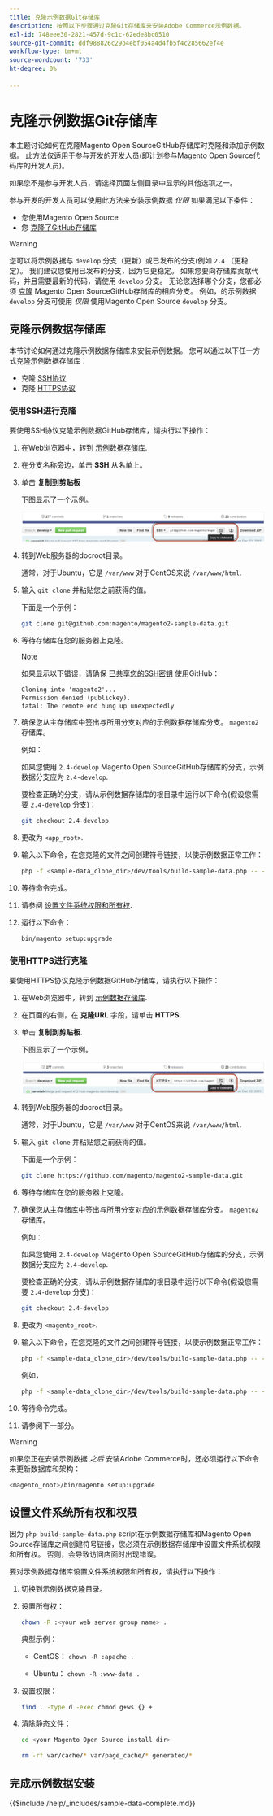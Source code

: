 ```yaml
---
title: 克隆示例数据Git存储库
description: 按照以下步骤通过克隆Git存储库来安装Adobe Commerce示例数据。
exl-id: 748eee30-2821-457d-9c1c-62ede8bc0510
source-git-commit: ddf988826c29b4ebf054a4d4fb5f4c285662ef4e
workflow-type: tm+mt
source-wordcount: '733'
ht-degree: 0%

---
```


# 克隆示例数据Git存储库

本主题讨论如何在克隆Magento Open SourceGitHub存储库时克隆和添加示例数据。 此方法仅适用于参与开发的开发人员(即计划参与Magento Open Source代码库的开发人员)。

如果您不是参与开发人员，请选择页面左侧目录中显示的其他选项之一。

参与开发的开发人员可以使用此方法来安装示例数据 *仅限* 如果满足以下条件：

* 您使用Magento Open Source
* 您 [克隆了GitHub存储库](https://developer.adobe.com/commerce/contributor/guides/install/clone-repository/)

>[!WARNING]
>
>您可以将示例数据与 `develop` 分支（更新）或已发布的分支(例如 `2.4` （更稳定）。 我们建议您使用已发布的分支，因为它更稳定。 如果您要向存储库贡献代码，并且需要最新的代码，请使用 `develop` 分支。 无论您选择哪个分支，您都必须 [克隆](https://developer.adobe.com/commerce/contributor/guides/install/clone-repository/) Magento Open SourceGitHub存储库的相应分支。 例如，的示例数据 `develop` 分支可使用 *仅限* 使用Magento Open Source `develop` 分支。

## 克隆示例数据存储库

本节讨论如何通过克隆示例数据存储库来安装示例数据。 您可以通过以下任一方式克隆示例数据存储库：

* 克隆 [SSH协议](#clone-with-ssh)
* 克隆 [HTTPS协议](#clone-with-https)

### 使用SSH进行克隆

要使用SSH协议克隆示例数据GitHub存储库，请执行以下操作：

1. 在Web浏览器中，转到 [示例数据存储库](https://github.com/magento/magento2-sample-data).
1. 在分支名称旁边，单击 **SSH** 从名单上。
1. 单击 **复制到剪贴板**

   下图显示了一个示例。

   ![使用SSH克隆GitHub存储库](../../assets/installation/install_mage2_clone-ssh.png)

1. 转到Web服务器的docroot目录。

   通常，对于Ubuntu，它是 `/var/www` 对于CentOS来说 `/var/www/html`.

1. 输入 `git clone` 并粘贴您之前获得的值。

   下面是一个示例：

   ```bash
   git clone git@github.com:magento/magento2-sample-data.git
   ```

1. 等待存储库在您的服务器上克隆。

   >[!NOTE]
   >
   >如果显示以下错误，请确保 [已共享您的SSH密钥](https://docs.github.com/articles/generating-ssh-keys/) 使用GitHub：<br>

   ```terminal
   Cloning into 'magento2'...
   Permission denied (publickey).
   fatal: The remote end hung up unexpectedly
   ```

1. 确保您从主存储库中签出与所用分支对应的示例数据存储库分支。 `magento2` 存储库。

   例如：

   如果您使用 `2.4-develop` Magento Open SourceGitHub存储库的分支，示例数据分支应为 `2.4-develop`.

   要检查正确的分支，请从示例数据存储库的根目录中运行以下命令(假设您需要 `2.4-develop` 分支)：

   ```bash
   git checkout 2.4-develop
   ```

1. 更改为 `<app_root>`.
1. 输入以下命令，在您克隆的文件之间创建符号链接，以使示例数据正常工作：

   ```bash
   php -f <sample-data_clone_dir>/dev/tools/build-sample-data.php -- --ce-source="<path_to_your_magento_instance>"
   ```

1. 等待命令完成。

1. 请参阅 [设置文件系统权限和所有权](#set-file-system-ownership-and-permissions).

1. 运行以下命令：

   ```bash
   bin/magento setup:upgrade
   ```

### 使用HTTPS进行克隆

要使用HTTPS协议克隆示例数据GitHub存储库，请执行以下操作：

1. 在Web浏览器中，转到 [示例数据存储库](https://github.com/magento/magento2-sample-data).
1. 在页面的右侧，在 **克隆URL** 字段，请单击 **HTTPS**.
1. 单击 **复制到剪贴板**.

   下图显示了一个示例。

   ![使用HTTPS克隆GitHub存储库](../../assets/installation/install_mage2_clone-https.png)

1. 转到Web服务器的docroot目录。

   通常，对于Ubuntu，它是 `/var/www` 对于CentOS来说 `/var/www/html`.

1. 输入 `git clone` 并粘贴您之前获得的值。

   下面是一个示例：

   ```bash
   git clone https://github.com/magento/magento2-sample-data.git
   ```

1. 等待存储库在您的服务器上克隆。
1. 确保您从主存储库中签出与所用分支对应的示例数据存储库分支。 `magento2` 存储库。

   例如：

   如果您使用 `2.4-develop` Magento Open SourceGitHub存储库的分支，示例数据分支应为 `2.4-develop`.

   要检查正确的分支，请从示例数据存储库的根目录中运行以下命令(假设您需要 `2.4-develop` 分支)：

   ```bash
   git checkout 2.4-develop
   ```

1. 更改为 `<magento_root>`.
1. 输入以下命令，在您克隆的文件之间创建符号链接，以使示例数据正常工作：

   ```bash
   php -f <sample-data_clone_dir>/dev/tools/build-sample-data.php -- --ce-source="<path_to_your_magento_instance>"
   ```

   例如，

   ```bash
   php -f <sample-data_clone_dir>/dev/tools/build-sample-data.php -- --ce-source="/var/www/magento2"
   ```

1. 等待命令完成。
1. 请参阅下一部分。

>[!WARNING]
>
>如果您正在安装示例数据 *之后* 安装Adobe Commerce时，还必须运行以下命令来更新数据库和架构：
>
>```bash
><magento_root>/bin/magento setup:upgrade
>```

## 设置文件系统所有权和权限

因为 `php build-sample-data.php` script在示例数据存储库和Magento Open Source存储库之间创建符号链接，您必须在示例数据存储库中设置文件系统权限和所有权。 否则，会导致访问店面时出现错误。

要对示例数据存储库设置文件系统权限和所有权，请执行以下操作：

1. 切换到示例数据克隆目录。
1. 设置所有权：

   ```bash
   chown -R :<your web server group name> .
   ```

   典型示例：

   * CentOS： `chown -R :apache .`

   * Ubuntu： `chown -R :www-data .`

1. 设置权限：

   ```bash
   find . -type d -exec chmod g+ws {} +
   ```

1. 清除静态文件：

   ```bash
   cd <your Magento Open Source install dir>
   ```

   ```bash
   rm -rf var/cache/* var/page_cache/* generated/*
   ```

## 完成示例数据安装

{{$include /help/_includes/sample-data-complete.md}}
